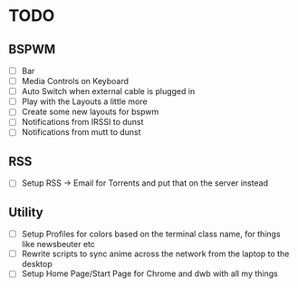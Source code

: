 # TODO #

## BSPWM ##
 - [ ] Bar
 - [ ] Media Controls on Keyboard
 - [ ] Auto Switch when external cable is plugged in
 - [ ] Play with the Layouts a little more
 - [ ] Create some new layouts for bspwm
 - [ ] Notifications from IRSSI to dunst
 - [ ] Notifications from mutt to dunst

## RSS ##
 - [ ] Setup RSS -> Email for Torrents and put that on the server instead

## Utility ##
 - [ ] Setup Profiles for colors based on the terminal class name, for things like newsbeuter etc
 - [ ] Rewrite scripts to sync anime across the network from the laptop to the desktop
 - [ ] Setup Home Page/Start Page for Chrome and dwb with all my things
